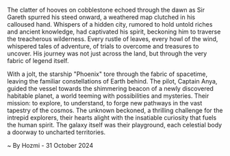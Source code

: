 
The clatter of hooves on cobblestone echoed through the dawn as Sir Gareth spurred his steed onward, a weathered map clutched in his calloused hand. Whispers of a hidden city, rumored to hold untold riches and ancient knowledge, had captivated his spirit, beckoning him to traverse the treacherous wilderness. Every rustle of leaves, every howl of the wind, whispered tales of adventure, of trials to overcome and treasures to uncover. His journey was not just across the land, but through the very fabric of legend itself.

With a jolt, the starship "Phoenix" tore through the fabric of spacetime, leaving the familiar constellations of Earth behind. The pilot, Captain Anya, guided the vessel towards the shimmering beacon of a newly discovered habitable planet, a world teeming with possibilities and mysteries. Their mission: to explore, to understand, to forge new pathways in the vast tapestry of the cosmos. The unknown beckoned, a thrilling challenge for the intrepid explorers, their hearts alight with the insatiable curiosity that fuels the human spirit. The galaxy itself was their playground, each celestial body a doorway to uncharted territories. 

~ By Hozmi - 31 October 2024

